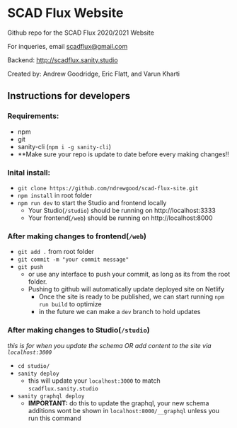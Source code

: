 # SCAD Flux Website

Github repo for the SCAD Flux 2020/2021 Website

For inqueries, email scadflux@gmail.com

Backend: http://scadflux.sanity.studio


Created by: Andrew Goodridge, Eric Flatt, and Varun Kharti

## Instructions for developers

### Requirements:
* npm
* git
* sanity-cli (`npm i -g sanity-cli`)
* **Make sure your repo is update to date before every making changes!!

### Inital install:
* `git clone https://github.com/ndrewgood/scad-flux-site.git`
* `npm install` in root folder
* `npm run dev` to start the Studio and frontend locally
  * Your Studio(`/studio`) should be running on http://localhost:3333
  * Your frontend(`/web`) should be running on http://localhost:8000

### After making changes to frontend(`/web`)
* `git add .` from root folder
* `git commit -m "your commit message"`
* `git push`
  * or use any interface to push your commit, as long as its from the root folder.
  * Pushing to github will automatically update deployed site on Netlify
    * Once the site is ready to be published, we can start running `npm run build` to optimize
    * in the future we can make a `dev` branch to hold updates
    
### After making changes to Studio(`/studio`)
*this is for when you update the schema OR add content to the site via `localhost:3000`*

* `cd studio/`
* `sanity deploy`
  * this will update your `localhost:3000` to match `scadflux.sanity.studio`
* `sanity graphql deploy`
  * **IMPORTANT:** do this to update the graphql, your new schema additions wont be shown in `localhost:8000/__graphql` unless you run this command
    
